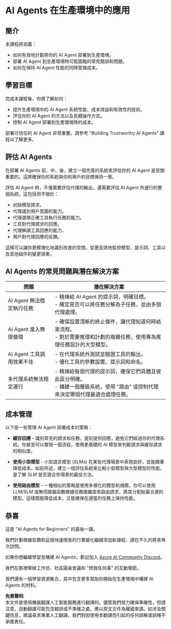 # AI Agents 在生產環境中的應用

## 簡介

本課程將涵蓋：

- 如何有效地計劃將你的 AI Agent 部署到生產環境。
- 部署 AI Agent 到生產環境時可能面臨的常見錯誤和問題。
- 如何在保持 AI Agent 性能的同時管理成本。

## 學習目標

完成本課程後，你將了解如何：

- 提升生產環境中的 AI Agent 系統性能、成本效益和有效性的技術。
- 評估你的 AI Agent 的方法以及具體操作方式。
- 控制 AI Agent 部署到生產環境時的成本。

部署可信任的 AI Agent 非常重要。請參考 "Building Trustworthy AI Agents" 課程以了解更多。

## 評估 AI Agents

在部署 AI Agents 前、中、後，建立一個完善的系統來評估你的 AI Agent 是至關重要的。這將確保你的系統與你和用戶的目標保持一致。

評估 AI Agent 時，不僅需要評估代理的輸出，還需要評估 AI Agent 所運行的整個系統。這包括但不限於：

- 初始模型請求。
- 代理識別用戶意圖的能力。
- 代理選擇正確工具執行任務的能力。
- 工具對代理請求的回應。
- 代理解讀工具回應的能力。
- 用戶對代理回應的反饋。

這樣可以讓你更模塊化地識別改進的空間，並更高效地監控模型、提示詞、工具以及其他組件的變更效果。

## AI Agents 的常見問題與潛在解決方案

| **問題**                                       | **潛在解決方案**                                                                                                                                                                                                     |
| ---------------------------------------------- | ------------------------------------------------------------------------------------------------------------------------------------------------------------------------------------------------------------------- |
| AI Agent 無法穩定執行任務                      | - 精煉給 AI Agent 的提示詞，明確目標。<br>- 確定是否可以將任務分解為子任務，並由多個代理處理。                                                                                 |
| AI Agent 進入無限循環                          | - 確保設置清晰的終止條件，讓代理知道何時結束流程。<br>- 對於需要推理和計劃的複雜任務，使用專為推理任務設計的大型模型。                                                           |
| AI Agent 工具調用效果不佳                      | - 在代理系統外測試並驗證工具的輸出。<br>- 優化工具的參數設置、提示詞和命名。                                                                                                 |
| 多代理系統無法穩定運行                         | - 精煉給每個代理的提示詞，確保它們具體且彼此區分明確。<br>- 構建一個層級系統，使用 "路由" 或控制代理來決定哪個代理最適合處理任務。                                           |

## 成本管理

以下是一些管理 AI Agent 部署成本的策略：

- **緩存回應** - 識別常見的請求和任務，提前提供回應，避免它們經過你的代理系統。你甚至可以實現一個流程，使用更基礎的 AI 模型來判斷請求與緩存請求的相似度。

- **使用小型模型** - 小型語言模型 (SLMs) 在某些代理場景中表現良好，並能顯著降低成本。如前所述，建立一個評估系統來比較小型模型與大型模型的性能，是了解 SLM 是否適合你場景的最佳方法。

- **使用路由模型** - 一種相似的策略是使用多樣化的模型和規模。你可以使用 LLM/SLM 或無伺服器函數根據任務複雜度來路由請求，將其分配給最合適的模型。這樣既能降低成本，又能確保在適當的任務上保持性能。

## 恭喜  

這是 "AI Agents for Beginners" 的最後一課。

我們計劃根據反饋和這個快速增長的行業變化繼續添加新課程，請在不久的將來再次訪問。

如果你想繼續學習並構建 AI Agents，歡迎加入 [Azure AI Community Discord](https://discord.gg/kzRShWzttr)。

我們在那裡舉辦工作坊、社區圓桌會議和 "問我任何事" 的互動環節。

我們還有一個學習資源集合，其中包含更多幫助你開始在生產環境中構建 AI Agents 的材料。

**免責聲明**:  
本文件是使用機器翻譯人工智能服務進行翻譯的。儘管我們努力確保準確性，但請注意，自動翻譯可能包含錯誤或不準確之處。應以原文文件為權威來源。如涉及關鍵信息，建議尋求專業人工翻譯。我們對因使用本翻譯而引起的任何誤解或誤釋不承擔責任。